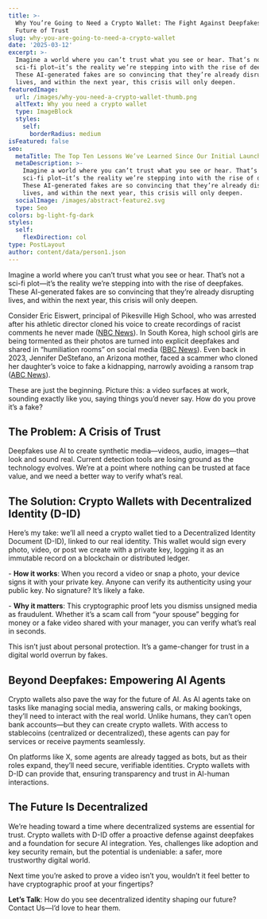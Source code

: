 ```yaml
---
title: >-
  Why You’re Going to Need a Crypto Wallet: The Fight Against Deepfakes and the
  Future of Trust
slug: why-you-are-going-to-need-a-crypto-wallet
date: '2025-03-12'
excerpt: >-
  Imagine a world where you can’t trust what you see or hear. That’s not a
  sci-fi plot—it’s the reality we’re stepping into with the rise of deepfakes.
  These AI-generated fakes are so convincing that they’re already disrupting
  lives, and within the next year, this crisis will only deepen.
featuredImage:
  url: /images/why-you-need-a-crypto-wallet-thumb.png
  altText: Why you need a crypto wallet
  type: ImageBlock
  styles:
    self:
      borderRadius: medium
isFeatured: false
seo:
  metaTitle: The Top Ten Lessons We’ve Learned Since Our Initial Launch
  metaDescription: >-
    Imagine a world where you can’t trust what you see or hear. That’s not a
    sci-fi plot—it’s the reality we’re stepping into with the rise of deepfakes.
    These AI-generated fakes are so convincing that they’re already disrupting
    lives, and within the next year, this crisis will only deepen.
  socialImage: /images/abstract-feature2.svg
  type: Seo
colors: bg-light-fg-dark
styles:
  self:
    flexDirection: col
type: PostLayout
author: content/data/person1.json
---
```

Imagine a world where you can’t trust what you see or hear. That’s not a sci-fi plot—it’s the reality we’re stepping into with the rise of deepfakes. These AI-generated fakes are so convincing that they’re already disrupting lives, and within the next year, this crisis will only deepen.

Consider Eric Eiswert, principal of Pikesville High School, who was arrested after his athletic director cloned his voice to create recordings of racist comments he never made ([NBC News](https://www.nbcnews.com/news/us-news/teacher-arrested-ai-generated-racist-rant-maryland-school-principal-rcna149345)). In South Korea, high school girls are being tormented as their photos are turned into explicit deepfakes and shared in “humiliation rooms” on social media ([BBC News](https://www.bbc.com/news/articles/cpdlpj9zn9go)). Even back in 2023, Jennifer DeStefano, an Arizona mother, faced a scammer who cloned her daughter’s voice to fake a kidnapping, narrowly avoiding a ransom trap ([ABC News](https://abcnews.go.com/GMA/Family/mom-warns-hoax-ai-clone-daughters-voice/story?id=98551351)).

These are just the beginning. Picture this: a video surfaces at work, sounding exactly like you, saying things you’d never say. How do you prove it’s a fake?

## The Problem: A Crisis of Trust

Deepfakes use AI to create synthetic media—videos, audio, images—that look and sound real. Current detection tools are losing ground as the technology evolves. We’re at a point where nothing can be trusted at face value, and we need a better way to verify what’s real.

## The Solution: Crypto Wallets with Decentralized Identity (D-ID)

Here’s my take: we’ll all need a crypto wallet tied to a Decentralized Identity Document (D-ID), linked to our real identity. This wallet would sign every photo, video, or post we create with a private key, logging it as an immutable record on a blockchain or distributed ledger.

\- **How it works**: When you record a video or snap a photo, your device signs it with your private key. Anyone can verify its authenticity using your public key. No signature? It’s likely a fake.

\- **Why it matters**: This cryptographic proof lets you dismiss unsigned media as fraudulent. Whether it’s a scam call from “your spouse” begging for money or a fake video shared with your manager, you can verify what’s real in seconds.

This isn’t just about personal protection. It’s a game-changer for trust in a digital world overrun by fakes.

## Beyond Deepfakes: Empowering AI Agents

Crypto wallets also pave the way for the future of AI. As AI agents take on tasks like managing social media, answering calls, or making bookings, they’ll need to interact with the real world. Unlike humans, they can’t open bank accounts—but they can create crypto wallets. With access to stablecoins (centralized or decentralized), these agents can pay for services or receive payments seamlessly.

On platforms like X, some agents are already tagged as bots, but as their roles expand, they’ll need secure, verifiable identities. Crypto wallets with D-ID can provide that, ensuring transparency and trust in AI-human interactions.

## The Future Is Decentralized

We’re heading toward a time where decentralized systems are essential for trust. Crypto wallets with D-ID offer a proactive defense against deepfakes and a foundation for secure AI integration. Yes, challenges like adoption and key security remain, but the potential is undeniable: a safer, more trustworthy digital world.

Next time you’re asked to prove a video isn’t you, wouldn’t it feel better to have cryptographic proof at your fingertips?

**Let’s Talk**: How do you see decentralized identity shaping our future? Contact Us—I’d love to hear them.
